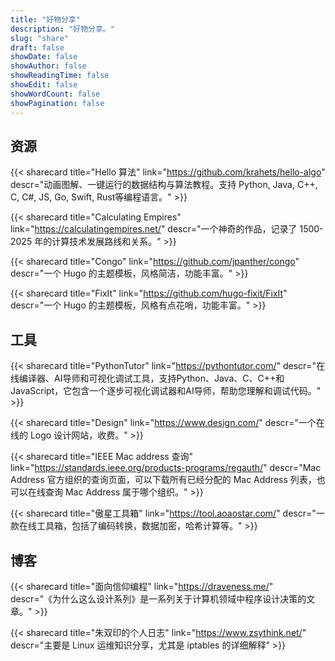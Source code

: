 ```yaml
---
title: "好物分享"
description: "好物分享。"
slug: "share"
draft: false
showDate: false
showAuthor: false
showReadingTime: false
showEdit: false
showWordCount: false
showPagination: false
---
```


## 资源

{{< sharecard title="Hello 算法" link="https://github.com/krahets/hello-algo"
descr="动画图解、一键运行的数据结构与算法教程。支持 Python, Java, C++, C, C#, JS, Go, Swift, Rust等编程语言。" >}}

{{< sharecard title="Calculating Empires" link="https://calculatingempires.net/"
descr="一个神奇的作品，记录了 1500-2025 年的计算技术发展路线和关系。" >}}

{{< sharecard title="Congo" link="https://github.com/jpanther/congo"
descr="一个 Hugo 的主题模板，风格简洁，功能丰富。" >}}

{{< sharecard title="FixIt" link="https://github.com/hugo-fixit/FixIt"
descr="一个 Hugo 的主题模板，风格有点花哨，功能丰富。" >}}

## 工具

{{< sharecard title="PythonTutor" link="https://pythontutor.com/"
descr="在线编译器、AI导师和可视化调试工具，支持Python、Java、C、C++和JavaScript，它包含一个逐步可视化调试器和AI导师，帮助您理解和调试代码。" >}}

{{< sharecard title="Design" link="https://www.design.com/"
descr="一个在线的 Logo 设计网站，收费。" >}}

{{< sharecard title="IEEE Mac address 查询" link="https://standards.ieee.org/products-programs/regauth/"
descr="Mac Address 官方组织的查询页面，可以下载所有已经分配的 Mac Address 列表，也可以在线查询 Mac Address 属于哪个组织。" >}}

{{< sharecard title="傲星工具箱" link="https://tool.aoaostar.com/"
descr="一款在线工具箱，包括了编码转换，数据加密，哈希计算等。" >}}

## 博客

{{< sharecard title="面向信仰编程" link="https://draveness.me/"
descr="《为什么这么设计系列》是一系列关于计算机领域中程序设计决策的文章。" >}}

{{< sharecard title="朱双印的个人日志" link="https://www.zsythink.net/"
descr="主要是 Linux 运维知识分享，尤其是 iptables 的详细解释" >}}